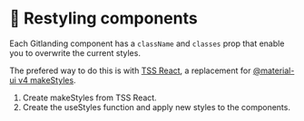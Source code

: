 # 🎇 Restyling components

Each Gitlanding component has a `className` and `classes` prop that enable you to overwrite the current styles.

The prefered way to do this is with [TSS React](https://evt-garronej.gitbook.io/tss/), a replacement for [@material-ui v4 makeStyles](https://material-ui.com/styles/basics/#hook-api).

1. Create makeStyles from TSS React.
2. Create the useStyles function and apply new styles to the components.

